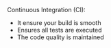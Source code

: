 Continuous Integration (CI): 
* It ensure your build is smooth
* Ensures all tests are executed
* The code quality is maintained